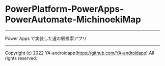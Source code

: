# PowerPlatform-PowerApps-PowerAutomate-MichinoekiMap

---

Power Apps で実装した道の駅検索アプリ

---

Copyright (c) 2022 YA-androidapp(https://github.com/YA-androidapp) All rights reserved.
